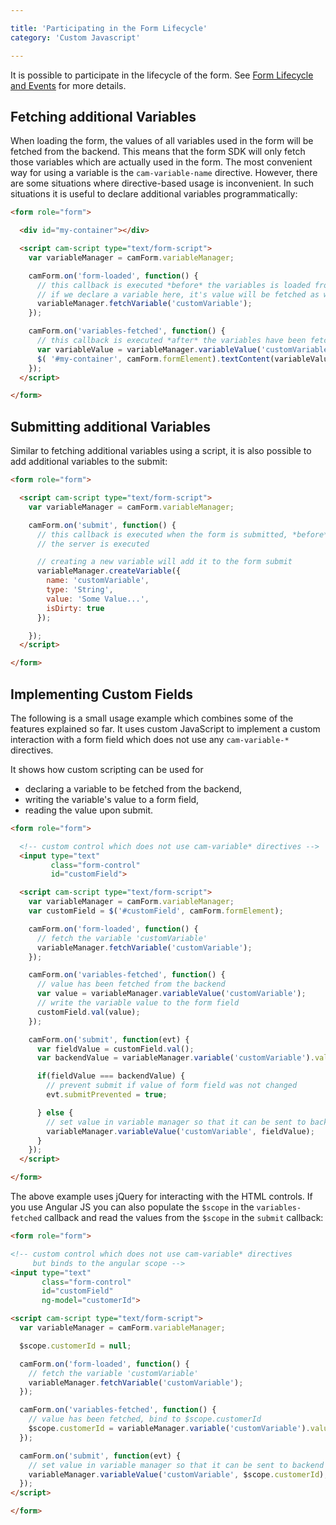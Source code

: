 ```yaml
---

title: 'Participating in the Form Lifecycle'
category: 'Custom Javascript'

---
```


It is possible to participate in the lifecycle of the form. See [Form Lifecycle and
Events][lifecycle] for more details.

## Fetching additional Variables

When loading the form, the values of all variables used in the form will be fetched from the
backend. This means that the form SDK will only fetch those variables which are actually used in the
form. The most convenient way for using a variable is the `cam-variable-name` directive. However,
there are some situations where directive-based usage is inconvenient. In such situations it is
useful to declare additional variables programmatically:

```html
<form role="form">

  <div id="my-container"></div>

  <script cam-script type="text/form-script">
    var variableManager = camForm.variableManager;

    camForm.on('form-loaded', function() {
      // this callback is executed *before* the variables is loaded from the server.
      // if we declare a variable here, it's value will be fetched as well
      variableManager.fetchVariable('customVariable');
    });

    camForm.on('variables-fetched', function() {
      // this callback is executed *after* the variables have been fetched from the server
      var variableValue = variableManager.variableValue('customVariable');
      $( '#my-container', camForm.formElement).textContent(variableValue);
    });
  </script>

</form>
```

## Submitting additional Variables

Similar to fetching additional variables using a script, it is also possible to add additional
variables to the submit:


```html
<form role="form">

  <script cam-script type="text/form-script">
    var variableManager = camForm.variableManager;

    camForm.on('submit', function() {
      // this callback is executed when the form is submitted, *before* the submit request to
      // the server is executed

      // creating a new variable will add it to the form submit
      variableManager.createVariable({
        name: 'customVariable',
        type: 'String',
        value: 'Some Value...',
        isDirty: true
      });

    });
  </script>

</form>
```

## Implementing Custom Fields

The following is a small usage example which combines some of the features explained so far.
It uses custom JavaScript to implement a custom interaction with a form field which does not
use any `cam-variable-*` directives.

It shows how custom scripting can be used for

* declaring a variable to be fetched from the backend,
* writing the variable's value to a form field,
* reading the value upon submit.

```html
<form role="form">

  <!-- custom control which does not use cam-variable* directives -->
  <input type="text"
         class="form-control"
         id="customField">

  <script cam-script type="text/form-script">
    var variableManager = camForm.variableManager;
    var customField = $('#customField', camForm.formElement);

    camForm.on('form-loaded', function() {
      // fetch the variable 'customVariable'
      variableManager.fetchVariable('customVariable');
    });

    camForm.on('variables-fetched', function() {
      // value has been fetched from the backend
      var value = variableManager.variableValue('customVariable');
      // write the variable value to the form field
      customField.val(value);
    });

    camForm.on('submit', function(evt) {
      var fieldValue = customField.val();
      var backendValue = variableManager.variable('customVariable').value;

      if(fieldValue === backendValue) {
        // prevent submit if value of form field was not changed
        evt.submitPrevented = true;

      } else {
        // set value in variable manager so that it can be sent to backend
        variableManager.variableValue('customVariable', fieldValue);
      }
    });
  </script>

</form>
```
The above example uses jQuery for interacting with the HTML controls. If you use Angular JS you can also populate the `$scope` in the `variables-fetched` callback and read the values from the `$scope` in the `submit` callback:

```html
<form role="form">

<!-- custom control which does not use cam-variable* directives
     but binds to the angular scope -->
<input type="text"
       class="form-control"
       id="customField"
       ng-model="customerId">

<script cam-script type="text/form-script">
  var variableManager = camForm.variableManager;

  $scope.customerId = null;

  camForm.on('form-loaded', function() {
    // fetch the variable 'customVariable'
    variableManager.fetchVariable('customVariable');
  });

  camForm.on('variables-fetched', function() {
    // value has been fetched, bind to $scope.customerId
    $scope.customerId = variableManager.variable('customVariable').value;
  });

  camForm.on('submit', function(evt) {
    // set value in variable manager so that it can be sent to backend
    variableManager.variableValue('customVariable', $scope.customerId);
  });
</script>

</form>
```

[lifecycle]: ref:#lifecycle-and-events
